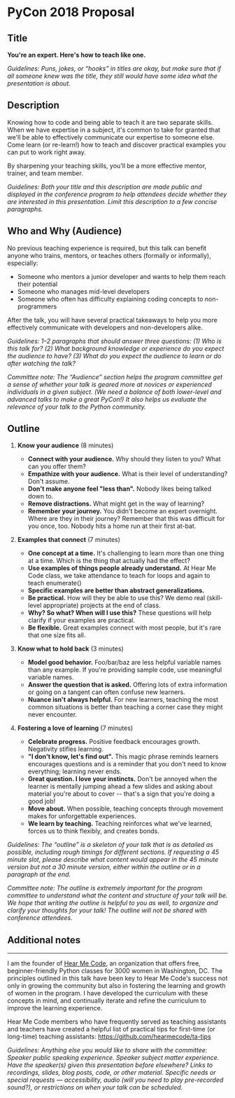 # PyCon 2018 Proposal

## Title
**You're an expert. Here's how to teach like one.**

_Guidelines: Puns, jokes, or “hooks” in titles are okay, but make sure that if all someone knew was the title, they still would have some idea what the presentation is about._

## Description
Knowing how to code and being able to teach it are two separate skills. When we have expertise in a subject, it's common to take for granted that we'll be able to effectively communicate our expertise to someone else. Come learn (or re-learn!) how to teach and discover practical examples you can put to work right away.

By sharpening your teaching skills, you'll be a more effective mentor, trainer, and team member.

_Guidelines: Both your title and this description are made public and displayed in the conference program to help attendees decide whether they are interested in this presentation. Limit this description to a few concise paragraphs._

## Who and Why (Audience)
No previous teaching experience is required, but this talk can benefit anyone who trains, mentors, or teaches others (formally or informally), especially: 
* Someone who mentors a junior developer and wants to help them reach their potential
* Someone who manages mid-level developers
* Someone who often has difficulty explaining coding concepts to non-programmers

After the talk, you will have several practical takeaways to help you more effectively communicate with developers and non-developers alike.

_Guidelines: 1–2 paragraphs that should answer three questions: (1) Who is this talk for? (2) What background knowledge or experience do you expect the audience to have? (3) What do you expect the audience to learn or do after watching the talk?_

_Committee note: The “Audience” section helps the program committee get a sense of whether your talk is geared more at novices or experienced individuals in a given subject. (We need a balance of both lower-level and advanced talks to make a great PyCon!) It also helps us evaluate the relevance of your talk to the Python community._

## Outline
1. **Know your audience** (8 minutes)
    * **Connect with your audience.** Why should they listen to you? What can you offer them?
    * **Empathize with your audience.** What is their level of understanding? Don't assume.
    * **Don't make anyone feel "less than".** Nobody likes being talked down to.
    * **Remove distractions.** What might get in the way of learning?
    * **Remember your journey.** You didn't become an expert overnight. Where are they in their journey? Remember that this was difficult for you once, too. Nobody hits a home run at their first at-bat.

2. **Examples that connect** (7 minutes)
    * **One concept at a time.** It's challenging to learn more than one thing at a time. Which is the thing that actually had the effect?
    * **Use examples of things people already understand.** At Hear Me Code class, we take attendance to teach for loops and again to teach enumerate()
    * **Specific examples are better than abstract generalizations.**
    * **Be practical.** How will they be able to use this? We demo real (skill-level appropriate) projects at the end of class.
    * **Why? So what? When will I use this?** These questions will help clarify if your examples are practical.
    * **Be flexible.** Great examples connect with most people, but it's rare that one size fits all.

3. **Know what to hold back** (3 minutes)
    * **Model good behavior.** Foo/bar/baz are less helpful variable names than any example. If you're providing sample code, use meaningful variable names.
    * **Answer the question that is asked.** Offering lots of extra information or going on a tangent can often confuse new learners.
    * **Nuance isn't always helpful.** For new learners, teaching the most common situations is better than teaching a corner case they might never encounter.

4. **Fostering a love of learning** (7 minutes)
    * **Celebrate progress.** Positive feedback encourages growth. Negativity stifles learning.
    * **"I don't know, let's find out".** This magic phrase reminds learners encourages questions and is a reminder that you don't need to know everything; learning never ends.
    * **Great question. I love your instincts.** Don't be annoyed when the learner is mentally jumping ahead a few slides and asking about material you're about to cover -- that's a sign that you're doing a good job!
    * **Move about.** When possible, teaching concepts through movement makes for unforgettable experiences.
    * **We learn by teaching.** Teaching reinforces what we've learned, forces us to think flexibly, and creates bonds.

_Guidelines: The “outline” is a skeleton of your talk that is as detailed as possible, including rough timings for different sections. If requesting a 45 minute slot, please describe what content would appear in the 45 minute version but not a 30 minute version, either within the outline or in a paragraph at the end._

_Committee note: The outline is extremely important for the program committee to understand what the content and structure of your talk will be. We hope that writing the outline is helpful to you as well, to organize and clarify your thoughts for your talk! The outline will not be shared with conference attendees._

## Additional notes
-----
I am the founder of [Hear Me Code](https://hearmecode.com/), an organization that offers free, beginner-friendly Python classes for 3000 women in Washington, DC. The principles outlined in this talk have been key to Hear Me Code's success not only in growing the community but also in fostering the learning and growth of women in the program. I have developed the curriculum with these concepts in mind, and continually iterate and refine the curriculum to improve the learning experience.

Hear Me Code members who have frequently served as teaching assistants and teachers have created a helpful list of practical tips for first-time (or long-time) teaching assistants: https://github.com/hearmecode/ta-tips

_Guidelines: Anything else you would like to share with the committee:
Speaker public speaking experience.
Speaker subject matter experience.
Have the speaker(s) given this presentation before elsewhere?
Links to recordings, slides, blog posts, code, or other material. 
Specific needs or special requests — accessibility, audio (will you need to play pre-recorded sound?), or restrictions on when your talk can be scheduled._
